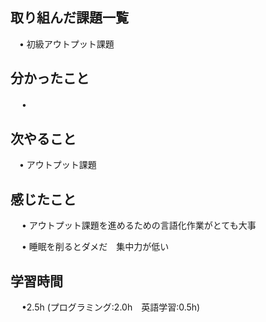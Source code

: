 ## 取り組んだ課題一覧

 　• 初級アウトプット課題

## 分かったこと

　 • 

## 次やること　
           
 　• アウトプット課題

## 感じたこと

　 • アウトプット課題を進めるための言語化作業がとても大事

　 • 睡眠を削るとダメだ　集中力が低い

## 学習時間

　 •2.5h (プログラミング:2.0h　英語学習:0.5h)